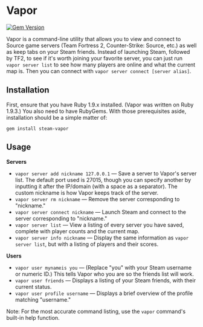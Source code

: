 # Vapor

[![Gem Version](https://badge.fury.io/rb/steam-vapor.png)](http://badge.fury.io/rb/steam-vapor)

Vapor is a command-line utility that allows you to view and connect to Source game servers (Team Fortress 2, Counter-Strike: Source, etc.) as well as keep tabs on your Steam friends. Instead of launching Steam, followed by TF2, to see if it's worth joining your favorite server, you can just run `vapor server list` to see how many players are online and what the current map is. Then you can connect with `vapor server connect [server alias]`.

## Installation

First, ensure that you have Ruby 1.9.x installed. (Vapor was written on Ruby 1.9.3.) You also need to have RubyGems. With those prerequisites aside, installation should be a simple matter of:

    gem install steam-vapor

## Usage

**Servers**

* `vapor server add nickname 127.0.0.1` — Save a server to Vapor's server list. The default port used is 27015, though you can specify another by inputting it after the IP/domain (with a space as a separator). The custom nickname is how Vapor keeps track of the server.
* `vapor server rm nickname` — Remove the server corresponding to "nickname."
* `vapor server connect nickname` — Launch Steam and connect to the server corresponding to "nickname."
* `vapor server list` — View a listing of every server you have saved, complete with player counts and the current map.
* `vapor server info nickname` — Display the same information as `vapor server list`, but with a listing of players and their scores.

**Users**

* `vapor user mynameis you` — (Replace "you" with your Steam username or numeric ID.) This tells Vapor who you are so the friends list will work.
* `vapor user friends` — Displays a listing of your Steam friends, with their current status.
* `vapor user profile username` — Displays a brief overview of the profile matching "username."

Note: For the most accurate command listing, use the `vapor` command's built-in help function.
